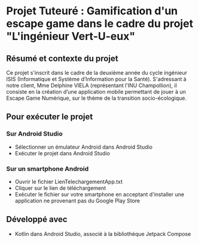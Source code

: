 # Projet Tuteuré : Gamification d'un escape game dans le cadre du projet "L'ingénieur Vert-U-eux"

## Résumé et contexte du projet

Ce projet s'inscrit dans le cadre de la deuxième année du cycle ingénieur ISIS (Informatique et Système d’Information pour la Santé). 
S'adressant à notre client, Mme Delphine VIELA (représentant l'INU Champollion), il consiste en la création d’une application mobile permettant de jouer à un Escape Game Numérique, sur le thème de la transition socio-écologique.

## Pour exécuter le projet

### Sur Android Studio

- Sélectionner un émulateur Android dans Android Studio
- Exécuter le projet dans Android Studio

### Sur un smartphone Android
- Ouvrir le fichier LienTelechargementApp.txt
- Cliquer sur le lien de téléchargement
- Exécuter le fichier sur votre smartphone en acceptant d'installer une application ne provenant pas du Google Play Store

## Développé avec
- Kotlin dans Android Studio, associé à la bibliothèque Jetpack Compose
